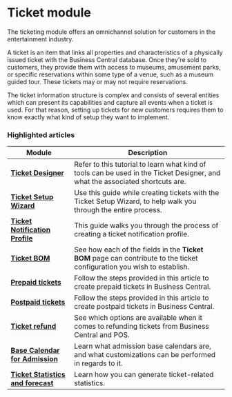 # Ticket module

The ticketing module offers an omnichannel solution for customers in the entertainment industry.

A ticket is an item that links all properties and characteristics of a physically issued ticket with the Business Central database. Once they're sold to customers, they provide them with access to museums, amusement parks, or specific reservations within some type of a venue, such as a museum guided tour. These tickets may or may not require reservations.

The ticket information structure is complex and consists of several entities which can present its capabilities and capture all events when a ticket is used. For that reason, setting up tickets for new customers requires them to know exactly what kind of setup they want to implement.


### Highlighted articles

| Module     | Description |
| ----------- | ----------- |
| [**Ticket Designer**](tutorial/TicketDesigner.md) | Refer to this tutorial to learn what kind of tools can be used in the Ticket Designer, and what the associated shortcuts are. | 
| [**Ticket Setup Wizard**](tutorial/ticket_tutorial.md) | Use this guide while creating tickets with the Ticket Setup Wizard, to help walk you through the entire process. |
| [**Ticket Notification Profile**](howto/CreateNotificationProfile.md) | This guide walks you through the process of creating a ticket notification profile. |
| [**Ticket BOM**](reference/ticket_bom.md) | See how each of the fields in the **Ticket BOM** page can contribute to the ticket configuration you wish to establish. |
| [**Prepaid tickets**](howto/create_prepaid_ticket.md) | Follow the steps provided in this article to create prepaid tickets in Business Central. |
| [**Postpaid tickets**](howto/create_postpaid_ticket.md) | Follow the steps provided in this article to create postpaid tickets in Business Central. |
| [**Ticket refund**](howto/RefundingTickets.md) | See which options are available when it comes to refunding tickets from Business Central and POS. |
| [**Base Calendar for Admission**](explanation/BaseCalendar.md) | Learn what admission base calendars are, and what customizations can be performed in regards to it. |
| [**Ticket Statistics and forecast**](explanation/TicketStatandForecast.md) | Learn how you can generate ticket-related statistics. |
